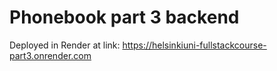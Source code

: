 # Phonebook part 3 backend
Deployed in Render at link: https://helsinkiuni-fullstackcourse-part3.onrender.com

